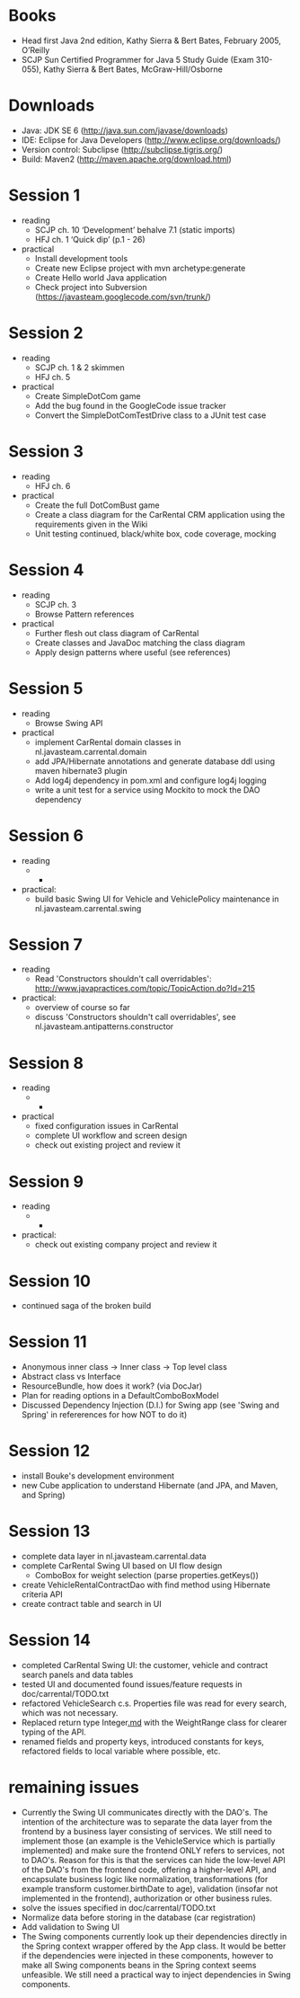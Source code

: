 # Books #
  * Head first Java 2nd edition, Kathy Sierra & Bert Bates, February 2005, O’Reilly
  * SCJP Sun Certified Programmer for Java 5 Study Guide (Exam 310-055), Kathy Sierra & Bert Bates, McGraw-Hill/Osborne

# Downloads #
  * Java: JDK SE 6 (http://java.sun.com/javase/downloads)
  * IDE: Eclipse for Java Developers (http://www.eclipse.org/downloads/)
  * Version control: Subclipse (http://subclipse.tigris.org/)
  * Build: Maven2 (http://maven.apache.org/download.html)

# Session 1 #
  * reading
    * SCJP ch. 10 ‘Development’ behalve 7.1 (static imports)
    * HFJ ch. 1 ‘Quick dip’ (p.1 - 26)
  * practical
    * Install development tools
    * Create new Eclipse project with mvn archetype:generate
    * Create Hello world Java application
    * Check project into Subversion (https://javasteam.googlecode.com/svn/trunk/)

# Session 2 #
  * reading
    * SCJP ch. 1 & 2 skimmen
    * HFJ ch. 5
  * practical
    * Create SimpleDotCom game
    * Add the bug found in the GoogleCode issue tracker
    * Convert the SimpleDotComTestDrive class to a JUnit test case

# Session 3 #
  * reading
    * HFJ ch. 6
  * practical
    * Create the full DotComBust game
    * Create a class diagram for the CarRental CRM application using the requirements given in the Wiki
    * Unit testing continued, black/white box, code coverage, mocking

# Session 4 #
  * reading
    * SCJP ch. 3
    * Browse Pattern references
  * practical
    * Further flesh out class diagram of CarRental
    * Create classes and JavaDoc matching the class diagram
    * Apply design patterns where useful (see references)

# Session 5 #
  * reading
    * Browse Swing API
  * practical
    * implement CarRental domain classes in nl.javasteam.carrental.domain
    * add JPA/Hibernate annotations and generate database ddl using maven hibernate3 plugin
    * Add log4j dependency in pom.xml and configure log4j logging
    * write a unit test for a service using Mockito to mock the DAO dependency

# Session 6 #
  * reading
    * -
  * practical:
    * build basic Swing UI for Vehicle and VehiclePolicy maintenance in nl.javasteam.carrental.swing

# Session 7 #
  * reading
    * Read 'Constructors shouldn't call overridables': http://www.javapractices.com/topic/TopicAction.do?Id=215
  * practical:
    * overview of course so far
    * discuss 'Constructors shouldn't call overridables', see nl.javasteam.antipatterns.constructor

# Session 8 #
  * reading
    * -
  * practical
    * fixed configuration issues in CarRental
    * complete UI workflow and screen design
    * check out existing project and review it

# Session 9 #
  * reading
    * -
  * practical:
    * check out existing company project and review it

# Session 10 #
  * continued saga of the broken build

# Session 11 #
  * Anonymous inner class -> Inner class -> Top level class
  * Abstract class vs Interface
  * ResourceBundle, how does it work? (via DocJar)
  * Plan for reading options in a DefaultComboBoxModel
  * Discussed Dependency Injection (D.I.) for Swing app (see 'Swing and Spring' in refererences for how NOT to do it)

# Session 12 #
  * install Bouke's development environment
  * new Cube application to understand Hibernate (and JPA, and Maven, and Spring)

# Session 13 #
  * complete data layer in nl.javasteam.carrental.data
  * complete CarRental Swing UI based on UI flow design
    * ComboBox for weight selection (parse properties.getKeys())
  * create VehicleRentalContractDao with find method using Hibernate criteria API
  * create contract table and search in UI

# Session 14 #
  * completed CarRental Swing UI: the customer, vehicle and contract search panels and
data tables
  * tested UI and documented found issues/feature requests in doc/carrental/TODO.txt
  * refactored VehicleSearch c.s. Properties file was read for every search, which was not necessary.
  * Replaced return type Integer[.md](.md) with the WeightRange class for clearer typing of the API.
  * renamed fields and property keys, introduced constants for keys, refactored fields to local variable where possible, etc.

# remaining issues #
  * Currently the Swing UI communicates directly with the DAO's. The intention of the architecture was to separate the data layer from the frontend by a business layer consisting of services. We still need to implement those (an example is the VehicleService which is partially implemented) and make sure the frontend ONLY refers to services, not to DAO's. Reason for this is that the services can hide the low-level API of the DAO's from the frontend code, offering a higher-level API, and encapsulate business logic like normalization, transformations (for example transform customer.birthDate to age), validation (insofar not implemented in the frontend), authorization or other business rules.
  * solve the issues specified in doc/carrental/TODO.txt
  * Normalize data before storing in the database (car registration)
  * Add validation to Swing UI
  * The Swing components currently look up their dependencies directly in the Spring context wrapper offered by the App class. It would be better if the dependencies were injected in these components, however to make all Swing components beans in the Spring context seems unfeasible. We still need a practical way to inject dependencies in Swing components.